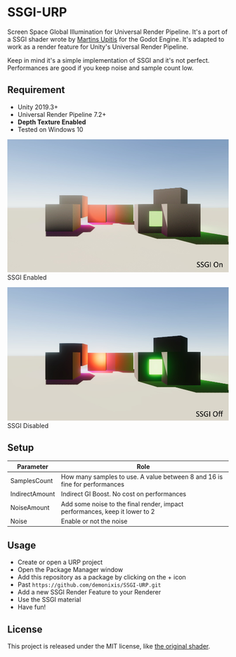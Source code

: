 # SSGI-URP
Screen Space Global Illumination for Universal Render Pipeline. It's a port of a SSGI shader wrote by [Martins Upitis](https://github.com/martinsh/godot-SSGI) for the Godot Engine. It's adapted to work as a render feature for Unity's Universal Render Pipeline.

Keep in mind it's a simple implementation of SSGI and it's not perfect.
Performances are good if you keep noise and sample count low.

## Requirement
- Unity 2019.3+
- Universal Render Pipeline 7.2+
- **Depth Texture Enabled**
- Tested on Windows 10

![Debug](Images/ssgi-on.jpg)
SSGI Enabled

![Enabled](Images/ssgi-off.jpg)
SSGI Disabled

## Setup
| Parameter | Role | 
|-----------|------|
| SamplesCount | How many samples to use. A value between 8 and 16 is fine for performances |
| IndirectAmount | Indirect GI Boost. No cost on performances |
| NoiseAmount | Add some noise to the final render, impact performances, keep it lower to 2 |
| Noise | Enable or not the noise |

## Usage
- Create or open a URP project
- Open the Package Manager window
- Add this repository as a package by clicking on the + icon
- Past `https://github.com/demonixis/SSGI-URP.git`
- Add a new SSGI Render Feature to your Renderer
- Use the SSGI material
- Have fun!

## License
This project is released under the MIT license, like [the original shader](https://github.com/martinsh/godot-SSGI).